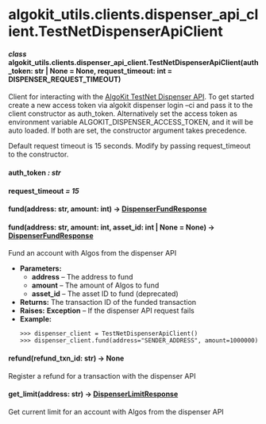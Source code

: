 # algokit_utils.clients.dispenser_api_client.TestNetDispenserApiClient

#### *class* algokit_utils.clients.dispenser_api_client.TestNetDispenserApiClient(auth_token: str | None = None, request_timeout: int = DISPENSER_REQUEST_TIMEOUT)

Client for interacting with the [AlgoKit TestNet Dispenser API]([https://github.com/algorandfoundation/algokit/blob/main/docs/testnet_api.md](https://github.com/algorandfoundation/algokit/blob/main/docs/testnet_api.md)).
To get started create a new access token via algokit dispenser login –ci
and pass it to the client constructor as auth_token.
Alternatively set the access token as environment variable ALGOKIT_DISPENSER_ACCESS_TOKEN,
and it will be auto loaded. If both are set, the constructor argument takes precedence.

Default request timeout is 15 seconds. Modify by passing request_timeout to the constructor.

#### auth_token *: str*

#### request_timeout *= 15*

#### fund(address: str, amount: int) → [DispenserFundResponse](DispenserFundResponse.md#algokit_utils.clients.dispenser_api_client.DispenserFundResponse)

#### fund(address: str, amount: int, asset_id: int | None = None) → [DispenserFundResponse](DispenserFundResponse.md#algokit_utils.clients.dispenser_api_client.DispenserFundResponse)

Fund an account with Algos from the dispenser API

* **Parameters:**
  * **address** – The address to fund
  * **amount** – The amount of Algos to fund
  * **asset_id** – The asset ID to fund (deprecated)
* **Returns:**
  The transaction ID of the funded transaction
* **Raises:**
  **Exception** – If the dispenser API request fails
* **Example:**
  ```pycon
  >>> dispenser_client = TestNetDispenserApiClient()
  >>> dispenser_client.fund(address="SENDER_ADDRESS", amount=1000000)
  ```

#### refund(refund_txn_id: str) → None

Register a refund for a transaction with the dispenser API

#### get_limit(address: str) → [DispenserLimitResponse](DispenserLimitResponse.md#algokit_utils.clients.dispenser_api_client.DispenserLimitResponse)

Get current limit for an account with Algos from the dispenser API
